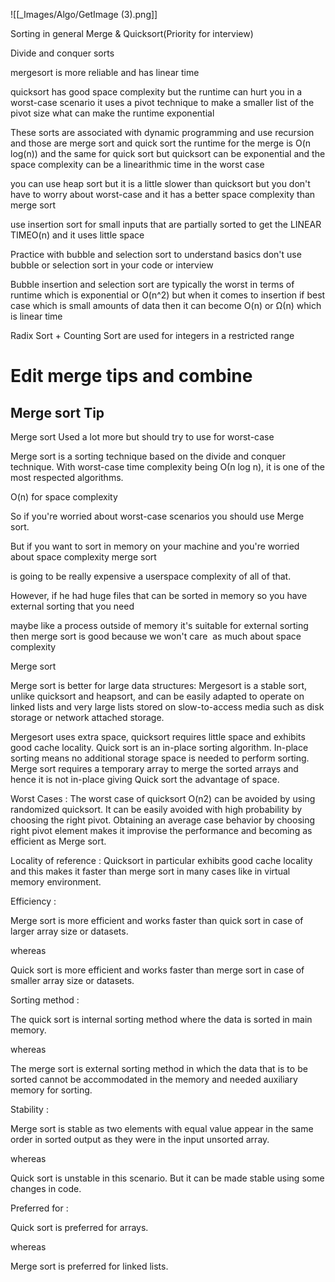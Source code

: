 ![[_Images/Algo/GetImage (3).png]]


Sorting in general Merge & Quicksort(Priority for interview) 

Divide and conquer sorts  

mergesort is more reliable and has linear time   

quicksort has good space complexity but the runtime can hurt you in a worst-case scenario it uses a pivot technique to make a smaller list of the pivot size what can make the runtime exponential 

These sorts are associated with dynamic programming and use recursion and those are merge sort and quick sort the runtime for the merge is O(n log(n)) and the same for quick sort but quicksort can be exponential and the space complexity can be a linearithmic time in the worst case 

you can use heap sort but it is a little slower than quicksort but you don't have to worry about worst-case and it has a better space complexity than merge sort 

use insertion sort for small inputs that are partially sorted to get the LINEAR TIMEO(n) and it uses little space  

Practice with bubble and selection sort to understand basics don't use bubble or selection sort in your code or interview

Bubble insertion and selection sort are typically the worst in terms of runtime which is exponential or O(n^2) but when it comes to insertion if best case which is small amounts of data then it can become O(n) or Ω(n) which is linear time 


Radix Sort + Counting Sort are used for integers in a restricted range


# Edit merge tips  and combine

## Merge sort Tip

Merge sort Used a lot more but should try to use for worst-case  

Merge sort is a sorting technique based on the divide and conquer technique. With worst-case time complexity being Ο(n log n), it is one of the most respected algorithms. 

O(n) for space complexity 

So if you're worried about worst-case scenarios you should use Merge sort. 

But if you want to sort in memory on your machine and you're worried about space complexity merge sort 

is going to be really expensive a userspace complexity of all of that. 

However, if he had huge files that can be sorted in memory so you have external sorting that you need 

maybe like a process outside of memory it's suitable for external sorting then merge sort is good because we won't care  as much about space complexity



Merge sort 

Merge sort is better for large data structures: Mergesort is a stable sort, unlike quicksort and heapsort, and can be easily adapted to operate on linked lists and very large lists stored on slow-to-access media such as disk storage or network attached storage. 

Mergesort uses extra space, quicksort requires little space and exhibits good cache locality. Quick sort is an in-place sorting algorithm. In-place sorting means no additional storage space is needed to perform sorting. Merge sort requires a temporary array to merge the sorted arrays and hence it is not in-place giving Quick sort the advantage of space. 

Worst Cases : The worst case of quicksort O(n2) can be avoided by using randomized quicksort. It can be easily avoided with high probability by choosing the right pivot. Obtaining an average case behavior by choosing right pivot element makes it improvise the performance and becoming as efficient as Merge sort. 

Locality of reference : Quicksort in particular exhibits good cache locality and this makes it faster than merge sort in many cases like in virtual memory environment. 

Efficiency : 

Merge sort is more efficient and works faster than quick sort in case of larger array size or datasets. 

whereas 

Quick sort is more efficient and works faster than merge sort in case of smaller array size or datasets. 

Sorting method : 

The quick sort is internal sorting method where the data is sorted in main memory. 

whereas 

The merge sort is external sorting method in which the data that is to be sorted cannot be accommodated in the memory and needed auxiliary memory for sorting. 

Stability : 

Merge sort is stable as two elements with equal value appear in the same order in sorted output as they were in the input unsorted array. 

whereas 

Quick sort is unstable in this scenario. But it can be made stable using some changes in code. 

Preferred for : 

Quick sort is preferred for arrays. 

whereas 

Merge sort is preferred for linked lists.
